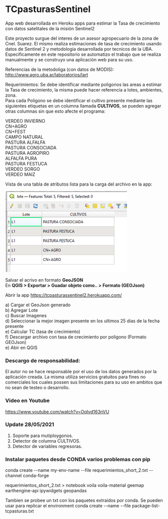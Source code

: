# TCpasturasSentinel
App web desarrollada en Heroku apps para estimar la Tasa de crecimiento con datos satelitales de la misión Sentinel2

Este proyecto surgue del interes de un asesor agropecuario de la zona de Cnel. Suarez. El mismo realiza estimaciones de tasa de crecimiento usando datos de Sentinel 2 y metodologia desarrollada por tecnicos de la UBA. Especificamente en este repositorio se automatizo el trabajo que se realiza manualmente y se construyo una aplicación web para su uso.

Referencias de la metodoliga (con datos de MODIS):
http://www.agro.uba.ar/laboratorios/lart

Requerimientos:
Se debe identificar mediante poligonos las areas a estimar la Tasa de crecimiento, la misma puede hacer referencia a lotes, ambientes, zona.    
Para cada Poligono se debe identificar el cultivo presente mediante las siguientes etiquetas en un columna llamada **CULTIVOS**, se pueden agregar otras columnas sin que esto afecte el programa:

VERDEO INVIERNO  
CN+AGRO  
CN+FEST  
CAMPO NATURAL  
PASTURA ALFALFA  
PASTURA CONSOCIADA  
PASTURA AGROPIRO  
ALFALFA PURA  
PASTURA FESTUCA  
VERDEO SORGO  
VERDEO MAIZ  
  
Vista de una tabla de atributos lista para la carga del archivo en la app:

![Figura1](https://github.com/francofrolla/TCpasturasSentinel/blob/e8eaaf70015d27d2ef5e805f2b15d5b9904195e0/imagenes/figura1.png)

Salvar el acrivo en formato **GeoJSON**  
En **QGIS > Exportar > Guadar objeto como.. > Formato (GEOJson)**

Abrir la app https://tcpasturassentinel2.herokuapp.com/

a) Cargar el GeoJson generado    
b) Agregar Lote  
c) Buscar Imagenes  
d) Seleccionar la mejor imagen presente en los ultimos 25 dias de la fecha presente  
e) Calcular TC (tasa de crecimiento)  
f) Descargar archivo con tasa de crecimiento por poligono (Formato GEOJson)  
e) Abir en QGIS   

### Descargo de responsabilidad: 
El autor no se hace responsable por el uso de los datos generados por la aplicación creada. La misma utiliza servicios gratuitos para fines no comerciales los cuales possen sus limitaciones para su uso en ambitos que no sean de testeo o desarrollo. 

### Video en Youtube
https://www.youtube.com/watch?v=OqIvd163nVU

### Update 28/05/2021
1) Soporte para mutiploygonos.
2) Detector de columna CULTIVOS.
3) Detector de variables regresoras.

### Instalar paquetes desde CONDA varios problemas con pip
conda create --name my-env-name --file requerimientos_short_2.txt --channel conda-forge

requerimientos_short_2.txt >
notebook
voila
voila-material
geemap
earthengine-api
ipywidgets
geopandas

Tambien se probee un txt con los paquetes extraidos por conda. Se pueden usar para replicar el environment
conda create --name <env> --file package-list-tcpasturas.txt


